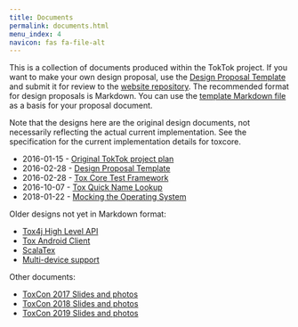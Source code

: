 ```yaml
---
title: Documents
permalink: documents.html
menu_index: 4
navicon: fas fa-file-alt
---
```


This is a collection of documents produced within the TokTok project.
If you want to make your own design proposal, use the [Design Proposal
Template](designs/template.html) and submit it for review to the [website
repository](https://github.com/TokTok/website). The recommended format for
design proposals is Markdown. You can use the [template Markdown
file](https://raw.githubusercontent.com/TokTok/website/master/toktok/designs/template.md)
as a basis for your proposal document.

Note that the designs here are the original design documents, not necessarily
reflecting the actual current implementation. See the specification for the
current implementation details for toxcore.

-   2016-01-15 - [Original TokTok project plan](designs/plan.html)
-   2016-02-28 - [Design Proposal Template](designs/template.html)
-   2016-02-28 - [Tox Core Test Framework](designs/testing.html)
-   2016-10-07 - [Tox Quick Name Lookup](designs/tqnl.html)
-   2018-01-22 - [Mocking the Operating System](designs/osmock.html)

Older designs not yet in Markdown format:

-   [Tox4j High Level API](https://docs.google.com/document/d/12o7znOBxFFt8vJk0DQNllh0frne1j5VVsffB7oFf0XY/edit)
-   [Tox Android Client](https://docs.google.com/document/d/1Reo3BcB0dAXcB2LhcmTAPUUpUf9eOHCL_6s6FS_1-sY/edit)
-   [ScalaTex](https://docs.google.com/document/d/1O9gqIaPZx1yJpqJysDT4mZTFtIlf5WrjumoKC-w3vDQ/edit)
-   [Multi-device support](https://docs.google.com/document/d/1op6zGR0KYdF7tTWSSX79KQieJu30vLZ6XG327kIBhxQ/edit)

Other documents:

-   [ToxCon 2017 Slides and photos](https://github.com/zoff99/ToxCon2017/blob/master/README.md)
-   [ToxCon 2018 Slides and photos](https://github.com/zoff99/ToxCon2018/blob/master/README.md)
-   [ToxCon 2019 Slides and photos](https://github.com/zoff99/ToxCon2019/blob/master/README.md)
